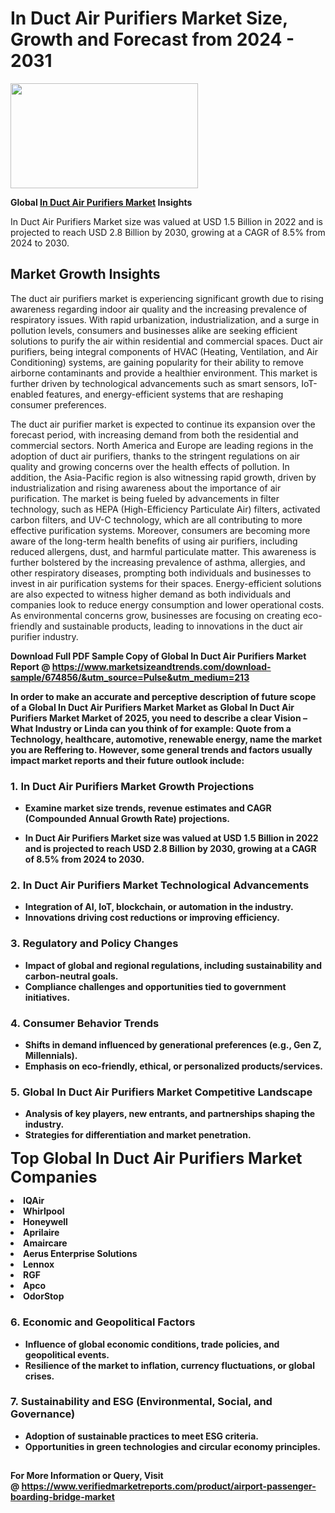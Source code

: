 <H1>In Duct Air Purifiers Market Size, Growth and Forecast from 2024 - 2031</H1><img class="aligncenter size-medium wp-image-584254" src="https://thirdeyenews.in/wp-content/uploads/2024/09/Global-Market-Research-300x168.jpeg" alt="" width="300" height="168" /><p><strong>Global&nbsp;<a href="https://www.marketsizeandtrends.com/download-sample/674856/&amp;utm_source=Pulse&amp;utm_medium=213">In Duct Air Purifiers Market</a> Insights</strong></p><p>In Duct Air Purifiers Market size was valued at USD 1.5 Billion in 2022 and is projected to reach USD 2.8 Billion by 2030, growing at a CAGR of 8.5% from 2024 to 2030.</p><p><h2>Market Growth Insights</h2> <p>The duct air purifiers market is experiencing significant growth due to rising awareness regarding indoor air quality and the increasing prevalence of respiratory issues. With rapid urbanization, industrialization, and a surge in pollution levels, consumers and businesses alike are seeking efficient solutions to purify the air within residential and commercial spaces. Duct air purifiers, being integral components of HVAC (Heating, Ventilation, and Air Conditioning) systems, are gaining popularity for their ability to remove airborne contaminants and provide a healthier environment. This market is further driven by technological advancements such as smart sensors, IoT-enabled features, and energy-efficient systems that are reshaping consumer preferences.</p> <p><strong></strong></p> <p>The duct air purifier market is expected to continue its expansion over the forecast period, with increasing demand from both the residential and commercial sectors. North America and Europe are leading regions in the adoption of duct air purifiers, thanks to the stringent regulations on air quality and growing concerns over the health effects of pollution. In addition, the Asia-Pacific region is also witnessing rapid growth, driven by industrialization and rising awareness about the importance of air purification. The market is being fueled by advancements in filter technology, such as HEPA (High-Efficiency Particulate Air) filters, activated carbon filters, and UV-C technology, which are all contributing to more effective purification systems. Moreover, consumers are becoming more aware of the long-term health benefits of using air purifiers, including reduced allergens, dust, and harmful particulate matter. This awareness is further bolstered by the increasing prevalence of asthma, allergies, and other respiratory diseases, prompting both individuals and businesses to invest in air purification systems for their spaces. Energy-efficient solutions are also expected to witness higher demand as both individuals and companies look to reduce energy consumption and lower operational costs. As environmental concerns grow, businesses are focusing on creating eco-friendly and sustainable products, leading to innovations in the duct air purifier industry. <p><strong></p><p><span class=""><strong>Download Full PDF Sample Copy of Global In Duct Air Purifiers Market Report</strong> @ <a href="https://www.marketsizeandtrends.com/download-sample/674856/&amp;utm_source=Pulse&amp;utm_medium=213" target="_blank">https://www.marketsizeandtrends.com/download-sample/674856/&amp;utm_source=Pulse&amp;utm_medium=213</a></span></p><p>In order to make an accurate and perceptive description of future scope of a Global&nbsp;In Duct Air Purifiers Market Market as Global&nbsp;In Duct Air Purifiers Market Market of 2025, you need to describe a clear Vision &ndash; What Industry or Linda can you think of for example: Quote from a Technology, healthcare, automotive, renewable energy, name the market you are Reffering to. However, some general trends and factors usually impact market reports and their future outlook include:</p><h3>1.&nbsp;<strong>In Duct Air Purifiers Market Growth Projections</strong></h3><ul><li>Examine market size trends, revenue estimates and CAGR (Compounded Annual Growth Rate) projections.</li><li><p>In Duct Air Purifiers Market size was valued at USD 1.5 Billion in 2022 and is projected to reach USD 2.8 Billion by 2030, growing at a CAGR of 8.5% from 2024 to 2030.</p></li></ul><h3>2.&nbsp;<strong>In Duct Air Purifiers Market Technological Advancements</strong></h3><ul><li>Integration of AI, IoT, blockchain, or automation in the industry.</li><li>Innovations driving cost reductions or improving efficiency.</li></ul><h3>3.&nbsp;<strong>Regulatory and Policy Changes</strong></h3><ul><li>Impact of global and regional regulations, including sustainability and carbon-neutral goals.</li><li>Compliance challenges and opportunities tied to government initiatives.</li></ul><h3>4.&nbsp;<strong>Consumer Behavior Trends</strong></h3><ul><li>Shifts in demand influenced by generational preferences (e.g., Gen Z, Millennials).</li><li>Emphasis on eco-friendly, ethical, or personalized products/services.</li></ul><h3>5.&nbsp;<strong>Global In Duct Air Purifiers Market Competitive Landscape</strong></h3><ul><li>Analysis of key players, new entrants, and partnerships shaping the industry.</li><li>Strategies for differentiation and market penetration.</li></ul><p data-pm-slice="1 1 []"><span style="color: inherit; font-family: inherit; font-size: 25px;">Top Global In Duct Air Purifiers Market Companies</span></p><div class="" data-test-id=""><p><li>IQAir</li><li> Whirlpool</li><li> Honeywell</li><li> Aprilaire</li><li> Amaircare</li><li> Aerus Enterprise Solutions</li><li> Lennox</li><li> RGF</li><li> Apco</li><li> OdorStop</li></p></div><h3>6.&nbsp;<strong>Economic and Geopolitical Factors</strong></h3><ul><li>Influence of global economic conditions, trade policies, and geopolitical events.</li><li>Resilience of the market to inflation, currency fluctuations, or global crises.</li></ul><h3>7.&nbsp;<strong>Sustainability and ESG (Environmental, Social, and Governance)</strong></h3><ul><li>Adoption of sustainable practices to meet ESG criteria.</li><li>Opportunities in green technologies and circular economy principles.</li></ul><h2><strong style="font-size: 14px;">For More Information or Query, Visit @&nbsp;</strong><a style="background-color: #ffffff; font-size: 14px;" href="https://www.marketsizeandtrends.com/report/in-duct-air-purifiers-market/" target="_blank">https://www.verifiedmarketreports.com/product/airport-passenger-boarding-bridge-market</a></h2>
